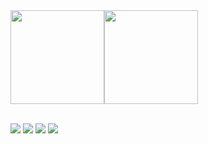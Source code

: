 <!-- ### Hi,I'm ReturnTmp! 👋 -->


<div style="display:flex; flex-direction:row;">
    <a href="https://github.com/anuraghazra/github-readme-stats">
        <img align="center" style="height: 150px" src="https://github-readme-stats.vercel.app/api/top-langs/?username=ReturnTmp&layout=compact" />
    </a>
    <a href="https://github.com/anuraghazra/github-readme-stats">
        <img align="center" style="height: 150px" src="https://github-readme-stats.vercel.app/api?username=ReturnTmp&show_icons=false&theme=vue" />
    </a>
</div>
<br />


[![](https://img.shields.io/badge/CSDN-@stone-orange.svg)](https://blog.csdn.net/m0_63748493)
[![](https://img.shields.io/badge/Gitee-@ReturnTmp-red.svg)](https://gitee.com/cheng-guanghao)
[![](https://img.shields.io/badge/Github-@ReturnTmp-gray.svg)](https://github.com/ReturnTmp)
[![](https://img.shields.io/badge/Bilibili-%40stone-%2325aeda)](https://space.bilibili.com/313482002)
